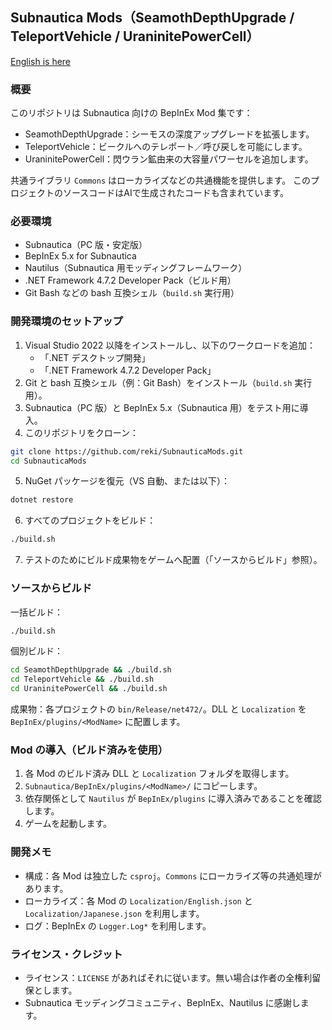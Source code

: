 ## Subnautica Mods（SeamothDepthUpgrade / TeleportVehicle / UraninitePowerCell）

[English is here](./README.md)

### 概要
このリポジトリは Subnautica 向けの BepInEx Mod 集です：
- SeamothDepthUpgrade：シーモスの深度アップグレードを拡張します。
- TeleportVehicle：ビークルへのテレポート／呼び戻しを可能にします。
- UraninitePowerCell：閃ウラン鉱由来の大容量パワーセルを追加します。

共通ライブラリ `Commons` はローカライズなどの共通機能を提供します。
このプロジェクトのソースコードはAIで生成されたコードも含まれています。

### 必要環境
- Subnautica（PC 版・安定版）
- BepInEx 5.x for Subnautica
- Nautilus（Subnautica 用モッディングフレームワーク）
- .NET Framework 4.7.2 Developer Pack（ビルド用）
- Git Bash などの bash 互換シェル（`build.sh` 実行用）

### 開発環境のセットアップ
1) Visual Studio 2022 以降をインストールし、以下のワークロードを追加：
   - 「.NET デスクトップ開発」
   - 「.NET Framework 4.7.2 Developer Pack」
2) Git と bash 互換シェル（例：Git Bash）をインストール（`build.sh` 実行用）。
3) Subnautica（PC 版）と BepInEx 5.x（Subnautica 用）をテスト用に導入。
4) このリポジトリをクローン：
```bash
git clone https://github.com/reki/SubnauticaMods.git
cd SubnauticaMods
```
5) NuGet パッケージを復元（VS 自動、または以下）：
```bash
dotnet restore
```
6) すべてのプロジェクトをビルド：
```bash
./build.sh
```
7) テストのためにビルド成果物をゲームへ配置（「ソースからビルド」参照）。

### ソースからビルド
一括ビルド：
```bash
./build.sh
```
個別ビルド：
```bash
cd SeamothDepthUpgrade && ./build.sh
cd TeleportVehicle && ./build.sh
cd UraninitePowerCell && ./build.sh
```
成果物：各プロジェクトの `bin/Release/net472/`。DLL と `Localization` を `BepInEx/plugins/<ModName>` に配置します。

### Mod の導入（ビルド済みを使用）
1) 各 Mod のビルド済み DLL と `Localization` フォルダを取得します。
2) `Subnautica/BepInEx/plugins/<ModName>/` にコピーします。
3) 依存関係として `Nautilus` が `BepInEx/plugins` に導入済みであることを確認します。
4) ゲームを起動します。

### 開発メモ
- 構成：各 Mod は独立した `csproj`。`Commons` にローカライズ等の共通処理があります。
- ローカライズ：各 Mod の `Localization/English.json` と `Localization/Japanese.json` を利用します。
- ログ：BepInEx の `Logger.Log*` を利用します。


### ライセンス・クレジット
- ライセンス：`LICENSE` があればそれに従います。無い場合は作者の全権利留保とします。
- Subnautica モッディングコミュニティ、BepInEx、Nautilus に感謝します。


